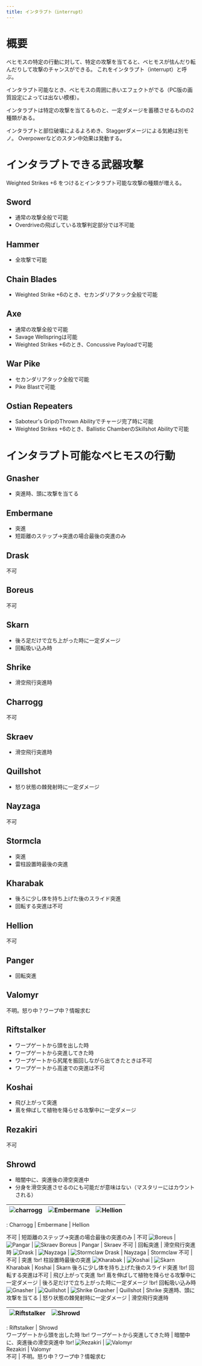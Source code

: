 ```yaml
---
title: インタラプト（interrupt）
---
```

# 概要

ベヒモスの特定の行動に対して、特定の攻撃を当てると、ベヒモスが怯んだり転んだりして攻撃のチャンスができる。
これをインタラプト（interrupt）と呼ぶ。

インタラプト可能なとき、ベヒモスの周囲に赤いエフェクトがでる（PC版の画質設定によっては出ない模様）。

インタラプトは特定の攻撃を当てるものと、一定ダメージを蓄積させるものの2種類がある。

インタラプトと部位破壊によるよろめき、Staggerダメージによる気絶は別モノ。
Overpowerなどのスタン中効果は発動する。

# インタラプトできる武器攻撃

Weighted Strikes +6 をつけるとインタラプト可能な攻撃の種類が増える。

## Sword

* 通常の攻撃全般で可能
* Overdriveの飛ばしている攻撃判定部分では不可能

## Hammer

* 全攻撃で可能

## Chain Blades

* Weighted Strike +6のとき、セカンダリアタック全般で可能

## Axe

* 通常の攻撃全般で可能
* Savage Wellspringは可能
* Weighted Strikes +6のとき、Concussive Payloadで可能

## War Pike

* セカンダリアタック全般で可能
* Pike Blastで可能

## Ostian Repeaters

* Saboteur's GripのThrown Abilityでチャージ完了時に可能
* Weighted Strikes +6のとき、Ballistic ChamberのSkillshot Abilityで可能

# インタラプト可能なベヒモスの行動

## Gnasher

* 突進時、頭に攻撃を当てる

## Embermane

* 突進
* 短距離のステップ→突進の場合最後の突進のみ

## Drask

不可

## Boreus

不可

## Skarn

* 後ろ足だけで立ち上がった時に一定ダメージ
* 回転吸い込み時

## Shrike

* 滑空飛行突進時

## Charrogg

不可

## Skraev

* 滑空飛行突進時

## Quillshot

* 怒り状態の棘発射時に一定ダメージ

## Nayzaga

不可

## Stormcla

* 突進
* 雷柱設置時最後の突進

## Kharabak

* 後ろに少し体を持ち上げた後のスライド突進
* 回転する突進は不可

## Hellion

不可

## Panger

* 回転突進

## Valomyr

不明。怒り中？ワープ中？情報求む

## Riftstalker

* ワープゲートから頭を出した時
* ワープゲートから突進してきた時
* ワープゲートから尻尾を振回しながら出てきたときは不可
* ワープゲートから高速での突進は不可

## Koshai

* 飛び上がって突進
* 蔦を伸ばして植物を降らせる攻撃中に一定ダメージ

## Rezakiri

不可

## Shrowd

* 暗闇中に、突進後の滑空突進中
* 分身を滑空突進させるのにも可能だが意味はない（マスタリーにはカウントされる）


![charrogg](/img/icon_charrogg.png)  |  ![Embermane](/img/icon_embermane.png)  |  ![Hellion](/img/icon_hellion.png)
  :--:  |  :--:  |  :--:
Charrogg               |  Embermane                |  Hellion  
不可  |  短距離のステップ→突進の場合最後の突進のみ  |  不可
![Boreus](/img/icon_boreus.png)  |  ![Pangar](/img/icon_pangar.png)  |  ![Skraev](/img/icon_skraev.png)
Boreus             |  Pangar             |  Skraev
不可  |  回転突進  |  滑空飛行突進時
![Drask](/img/icon_Drask.png)  |  ![Nayzaga](/img/icon_Nayzaga.png)  |  ![Stormclaw](/img/icon_Stormclaw.png)
Drask            |  Nayzaga              |  Stormclaw
不可  |  不可  |  突進 !br! 柱設置時最後の突進
![Kharabak](/img/icon_Kharabak.png)  |  ![Koshai](/img/icon_Koshai.png)  |  ![Skarn](/img/icon_Skarn.png)
Kharabak               |  Koshai             |  Skarn
後ろに少し体を持ち上げた後のスライド突進 !br! 回転する突進は不可  |  飛び上がって突進 !br! 蔦を伸ばして植物を降らせる攻撃中に一定ダメージ  |  後ろ足だけで立ち上がった時に一定ダメージ !br! 回転吸い込み時
![Gnasher](/img/icon_Gnasher.png)  |  ![Quillshot](/img/icon_Quillshot.png)  |  ![Shrike](/img/icon_Shrike.png)
Gnasher              |  Quillshot                |  Shrike
突進時、頭に攻撃を当てる  |  怒り状態の棘発射時に一定ダメージ  |  滑空飛行突進時


![Riftstalker](/img/icon_Riftstalker.png)  |  ![Shrowd](/img/icon_Shrowd.png)
:--:|:--:
Riftstalker                  |  Shrowd                
ワープゲートから頭を出した時 !br! ワープゲートから突進してきた時  |  暗闇中に、突進後の滑空突進中 !br! 
![Rezakiri](/img/icon_Rezakiri.png)  |  ![Valomyr](/img/icon_Valomyr.png)  
Rezakiri               |  Valomyr                
不可  |  不明。怒り中？ワープ中？情報求む
